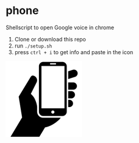 # phone

Shellscript to open Google voice in chrome

1. Clone or download this repo
2. run `./setup.sh`
3. press `ctrl + i` to get info and paste in the icon

![Image of Yaktocat](https://raw.githubusercontent.com/zackn9ne/phone/master/29541-200.png)

